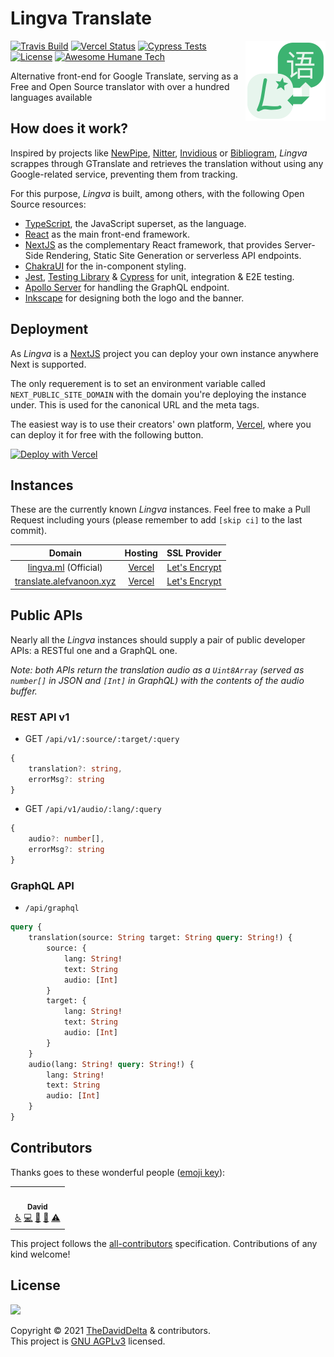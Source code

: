 # Lingva Translate

<img src="public/favicon.svg" width="128" align="right">

[![Travis Build](https://travis-ci.com/TheDavidDelta/lingva-translate.svg?branch=main)](https://travis-ci.com/TheDavidDelta/lingva-translate)
[![Vercel Status](https://img.shields.io/github/deployments/TheDavidDelta/lingva-translate/Production?label=vercel&logo=vercel&color=f5f5f5)](https://lingva.ml/)
[![Cypress Tests](https://img.shields.io/endpoint?url=https://dashboard.cypress.io/badge/simple/qgjdyd&style=flat&logo=cypress)](https://dashboard.cypress.io/projects/qgjdyd/runs)
[![License](https://img.shields.io/github/license/TheDavidDelta/lingva-translate)](./LICENSE)
[![Awesome Humane Tech](https://raw.githubusercontent.com/humanetech-community/awesome-humane-tech/main/humane-tech-badge.svg?sanitize=true)](https://github.com/humanetech-community/awesome-humane-tech)

Alternative front-end for Google Translate, serving as a Free and Open Source translator with over a hundred languages available


## How does it work?

Inspired by projects like [NewPipe](https://github.com/TeamNewPipe/NewPipe), [Nitter](https://github.com/zedeus/nitter), [Invidious](https://github.com/iv-org/invidious) or [Bibliogram](https://git.sr.ht/~cadence/bibliogram), *Lingva* scrappes through GTranslate and retrieves the translation without using any Google-related service, preventing them from tracking.

For this purpose, *Lingva* is built, among others, with the following Open Source resources:

+ [TypeScript](https://www.typescriptlang.org/), the JavaScript superset, as the language.
+ [React](https://reactjs.org/) as the main front-end framework.
+ [NextJS](https://nextjs.org/) as the complementary React framework, that provides Server-Side Rendering, Static Site Generation or serverless API endpoints.
+ [ChakraUI](https://chakra-ui.com/) for the in-component styling.
+ [Jest](https://jestjs.io/), [Testing Library](https://testing-library.com/) & [Cypress](https://www.cypress.io/) for unit, integration & E2E testing.
+ [Apollo Server](https://www.apollographql.com/docs/apollo-server/) for handling the GraphQL endpoint.
+ [Inkscape](https://inkscape.org/) for designing both the logo and the banner.


## Deployment

As *Lingva* is a [NextJS](https://nextjs.org/) project you can deploy your own instance anywhere Next is supported.

The only requerement is to set an environment variable called `NEXT_PUBLIC_SITE_DOMAIN` with the domain you're deploying the instance under. This is used for the canonical URL and the meta tags.

The easiest way is to use their creators' own platform, [Vercel](https://vercel.com/), where you can deploy it for free with the following button.

[![Deploy with Vercel](https://vercel.com/button)](https://vercel.com/new/git/external?repository-url=https%3A%2F%2Fgithub.com%2FTheDavidDelta%2Flingva-translate%2Ftree%2Fmain&env=NEXT_PUBLIC_SITE_DOMAIN&envDescription=Your%20domain)


## Instances

These are the currently known *Lingva* instances. Feel free to make a Pull Request including yours (please remember to add `[skip ci]` to the last commit).

| Domain                                                       | Hosting                       | SSL Provider                                                                                    |
|:------------------------------------------------------------:|:-----------------------------:|:-----------------------------------------------------------------------------------------------:|
| [lingva.ml](https://lingva.ml/) (Official)                   | [Vercel](https://vercel.com/) | [Let's Encrypt](https://www.ssllabs.com/ssltest/analyze.html?d=lingva.ml)                       |
| [translate.alefvanoon.xyz](https://translare.alefvanoon.xyz) | [Vercel](https://vercel.com/) | [Let's Encrypt](https://www.ssllabs.com/ssltest/analyze.html?d=translate.alefvanoon.xyz&latest) |


## Public APIs

Nearly all the *Lingva* instances should supply a pair of public developer APIs: a RESTful one and a GraphQL one.

*Note: both APIs return the translation audio as a `Uint8Array` (served as `number[]` in JSON and `[Int]` in GraphQL) with the contents of the audio buffer.*

### REST API v1

+ GET `/api/v1/:source/:target/:query`
```typescript
{
    translation?: string,
    errorMsg?: string
}
```

+ GET `/api/v1/audio/:lang/:query`
```typescript
{
    audio?: number[],
    errorMsg?: string
}
```

### GraphQL API

+ `/api/graphql`
```graphql
query {
    translation(source: String target: String query: String!) {
        source: {
            lang: String!
            text: String
            audio: [Int]
        }
        target: {
            lang: String!
            text: String
            audio: [Int]
        }
    }
    audio(lang: String! query: String!) {
        lang: String!
        text: String
        audio: [Int]
    }
}
```

## Contributors

Thanks goes to these wonderful people ([emoji key](https://allcontributors.org/docs/en/emoji-key)):

<!-- ALL-CONTRIBUTORS-LIST:START - Do not remove or modify this section -->
<!-- prettier-ignore-start -->
<!-- markdownlint-disable -->
<table>
  <tr>
    <td align="center"><a href="https://thedaviddelta.com/"><img src="https://avatars.githubusercontent.com/u/6679900?v=4?s=100" width="100px;" alt=""/><br /><sub><b>David</b></sub></a><br /><a href="#a11y-TheDavidDelta" title="Accessibility">️️️️♿️</a> <a href="https://github.com/TheDavidDelta/lingva-translate/commits?author=TheDavidDelta" title="Code">💻</a> <a href="https://github.com/TheDavidDelta/lingva-translate/commits?author=TheDavidDelta" title="Documentation">📖</a> <a href="#design-TheDavidDelta" title="Design">🎨</a> <a href="https://github.com/TheDavidDelta/lingva-translate/commits?author=TheDavidDelta" title="Tests">⚠️</a></td>
  </tr>
</table>

<!-- markdownlint-restore -->
<!-- prettier-ignore-end -->

<!-- ALL-CONTRIBUTORS-LIST:END -->

This project follows the [all-contributors](https://github.com/all-contributors/all-contributors) specification. Contributions of any kind welcome!


## License

[![](https://www.gnu.org/graphics/agplv3-with-text-162x68.png)](https://www.gnu.org/licenses/agpl-3.0.html)

Copyright © 2021 [TheDavidDelta](https://github.com/TheDavidDelta) & contributors.  
This project is [GNU AGPLv3](./LICENSE) licensed.

